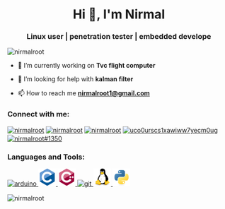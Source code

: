 <h1 align="center">Hi 👋, I'm Nirmal</h1>
<h3 align="center">Linux user | penetration tester | embedded develope</h3>

<p align="left"> <img src="https://komarev.com/ghpvc/?username=nirmalroot&label=Profile%20views&color=0e75b6&style=flat" alt="nirmalroot" /> </p>

- 🔭 I’m currently working on **Tvc flight computer**

- 🤝 I’m looking for help with **kalman filter**

- 📫 How to reach me **nirmalroot1@gmail.com**

<h3 align="left">Connect with me:</h3>
<p align="left">
<a href="https://twitter.com/nirmalroot" target="blank"><img align="center" src="https://raw.githubusercontent.com/rahuldkjain/github-profile-readme-generator/master/src/images/icons/Social/twitter.svg" alt="nirmalroot" height="30" width="40" /></a>
<a href="https://linkedin.com/in/nirmalroot" target="blank"><img align="center" src="https://raw.githubusercontent.com/rahuldkjain/github-profile-readme-generator/master/src/images/icons/Social/linked-in-alt.svg" alt="nirmalroot" height="30" width="40" /></a>
<a href="https://instagram.com/nirmalroot" target="blank"><img align="center" src="https://raw.githubusercontent.com/rahuldkjain/github-profile-readme-generator/master/src/images/icons/Social/instagram.svg" alt="nirmalroot" height="30" width="40" /></a>
<a href="https://www.youtube.com/c/uco0urscs1xawiww7yecm0ug" target="blank"><img align="center" src="https://raw.githubusercontent.com/rahuldkjain/github-profile-readme-generator/master/src/images/icons/Social/youtube.svg" alt="uco0urscs1xawiww7yecm0ug" height="30" width="40" /></a>
<a href="https://discord.gg/nirmalroot#1350" target="blank"><img align="center" src="https://raw.githubusercontent.com/rahuldkjain/github-profile-readme-generator/master/src/images/icons/Social/discord.svg" alt="nirmalroot#1350" height="30" width="40" /></a>
</p>

<h3 align="left">Languages and Tools:</h3>
<p align="left"> <a href="https://www.arduino.cc/" target="_blank" rel="noreferrer"> <img src="https://cdn.worldvectorlogo.com/logos/arduino-1.svg" alt="arduino" width="40" height="40"/> </a> <a href="https://www.cprogramming.com/" target="_blank" rel="noreferrer"> <img src="https://raw.githubusercontent.com/devicons/devicon/master/icons/c/c-original.svg" alt="c" width="40" height="40"/> </a> <a href="https://www.w3schools.com/cpp/" target="_blank" rel="noreferrer"> <img src="https://raw.githubusercontent.com/devicons/devicon/master/icons/cplusplus/cplusplus-original.svg" alt="cplusplus" width="40" height="40"/> </a> <a href="https://git-scm.com/" target="_blank" rel="noreferrer"> <img src="https://www.vectorlogo.zone/logos/git-scm/git-scm-icon.svg" alt="git" width="40" height="40"/> </a> <a href="https://www.linux.org/" target="_blank" rel="noreferrer"> <img src="https://raw.githubusercontent.com/devicons/devicon/master/icons/linux/linux-original.svg" alt="linux" width="40" height="40"/> </a> <a href="https://www.python.org" target="_blank" rel="noreferrer"> <img src="https://raw.githubusercontent.com/devicons/devicon/master/icons/python/python-original.svg" alt="python" width="40" height="40"/> </a> </p>

<p><img align="center" src="https://github-readme-stats.vercel.app/api/top-langs?username=nirmalroot&show_icons=true&locale=en&layout=compact" alt="nirmalroot" /></p>
